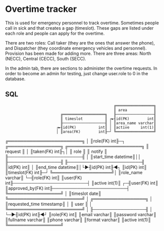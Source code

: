 # Overtime tracker

This is used for emergency personnel to track overtime.
Sometimes people call in sick and that creates a gap (timeslot). These gaps are listed under each role and people can 
apply for the overtime. 

There are two roles: Call taker (they are the ones that answer the phone), and Dispatcher (they coordinate emergency
vehicles and personnel). Provision has been made for adding more.
There are three areas: North (NECC), Central (CECC), South (SECC).

In the admin tab, there are sections to administer the overtime requests. In order to become an admin for testing,
just change user.role to 0 in the database.


## SQL
                                                     ╔═════════════════╗
                                                     ║ area            ║
                             ╔═══════════════════╗   ╟─────────────────╢
                             ║ timeslot          ║ ┌►╢id(PK)        int║
                             ╟───────────────────╢ │ ║area_name varchar║
                           ┌►╢id(PK)          int║ │ ║active     int(1)║
                           │ ║area(FK)        int╟─┘ ╚═════════════════╝
╔════════════════════════╗ │ ║role(FK)        int╟─┐ ╔═════════════════╗   ╔════════════════════════╗
║ request                ║ │ ║taken(FK)       int╟┐│ ║ role            ║   ║ notify                 ║
╟────────────────────────╢ │ ║start_time datetime║││ ╟─────────────────╢   ╟────────────────────────╢
║id(PK)               int║ │ ║end_time   datetime║│└►╢id(PK)        int╟◄┐ ║id(PK)               int║
║timeslot(FK)         int╟─┘ ╚═══════════════════╝│  ║role_name varchar║ └─╢role(FK)             int║
║user(FK)             int╟────────────────────────┤  ║active     int(1)║ ┌─╢user(FK)             int║
║approved_by(FK)      int╟────────────────────────┤  ╚═════════════════╝ │ ║timeslot            date║
╚════════════════════════╝                        │  ╔═════════════════╗ │ ║requested_time timestamp║
                                                  │  ║ user            ║ │ ╚════════════════════════╝
                                                  │  ╟─────────────────╢ │
                                                  └─►╢id(PK)        int╟◄┘
                                                     ║role(FK)      int║
                                                     ║email     varchar║
                                                     ║password  varchar║
                                                     ║fullname  varchar║
                                                     ║phone     varchar║
                                                     ║format    varchar║
                                                     ║active     int(1)║
                                                     ╚═════════════════╝
